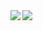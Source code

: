 <a href="https://github.com/anuraghazra/github-readme-stats">
	<img align="left" src="https://github-readme-stats.vercel.app/api/top-langs/?username=BeepIsla&hide_title=true&count_private=true" />
</a>
<a href="https://github.com/anuraghazra/github-readme-stats">
	<img align="left" src="https://github-readme-stats.vercel.app/api?username=BeepIsla&hide_title=true&hide_rank=true&show_icons=true&include_all_commits=true&count_private=true&hide=contribs" />
</a>
